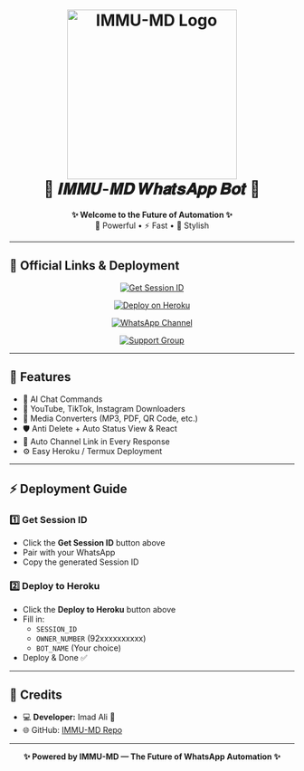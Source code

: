 <h1 align="center">
  <img src="https://i.postimg.cc/y8H7bSw3/IMG-20250810-WA0049.jpg" width="300" alt="IMMU-MD Logo">
  <br>
  🚀 𝑰𝑴𝑴𝑼-𝑴𝑫 𝑾𝒉𝒂𝒕𝒔𝑨𝒑𝒑 𝑩𝒐𝒕 🚀
</h1>

<p align="center">
  <b>✨ Welcome to the Future of Automation ✨</b><br>
  🤖 Powerful • ⚡ Fast • 💎 Stylish
</p>

---

## 📌 Official Links & Deployment

<p align="center">
  <a href="https://immu-md-c435ce39b7b3.herokuapp.com/">
    <img src="https://img.shields.io/badge/Get_Session_ID-1E90FF?style=for-the-badge&logo=hyper&logoColor=white" alt="Get Session ID">
  </a>
</p>
<p align="center">
  <a href="https://heroku.com/deploy?template=https://github.com/XRI-DOUBLE07/IMMU-MD">
    <img src="https://img.shields.io/badge/Deploy_to_Heroku-79589f?style=for-the-badge&logo=heroku&logoColor=white" alt="Deploy on Heroku">
  </a>
</p>
<p align="center">
  <a href="https://whatsapp.com/channel/0029Vaq4PRsD38CJKXzwmb42">
    <img src="https://img.shields.io/badge/WhatsApp_Channel-25D366?style=for-the-badge&logo=whatsapp&logoColor=white" alt="WhatsApp Channel">
  </a>
</p>
<p align="center">
  <a href="https://chat.whatsapp.com/K02RvfzIFjVKZETHUgaSD0?mode=ac_t">
    <img src="https://img.shields.io/badge/Support_Group-128C7E?style=for-the-badge&logo=whatsapp&logoColor=white" alt="Support Group">
  </a>
</p>

---

## 🌟 Features

- 🤖 AI Chat Commands  
- 🎵 YouTube, TikTok, Instagram Downloaders  
- 📂 Media Converters (MP3, PDF, QR Code, etc.)  
- 🛡️ Anti Delete + Auto Status View & React  
- 📢 Auto Channel Link in Every Response  
- ⚙️ Easy Heroku / Termux Deployment  

---

## ⚡ Deployment Guide

### 1️⃣ Get Session ID
- Click the **Get Session ID** button above  
- Pair with your WhatsApp  
- Copy the generated Session ID  

### 2️⃣ Deploy to Heroku
- Click the **Deploy to Heroku** button above  
- Fill in:
  - `SESSION_ID`
  - `OWNER_NUMBER` (92xxxxxxxxxx)
  - `BOT_NAME` (Your choice)
- Deploy & Done ✅

---

## 🎯 Credits
- 💻 **Developer:** Imad Ali 🤍  
- 🌐 GitHub: [IMMU-MD Repo](https://github.com/XRI-DOUBLE07/IMMU-MD)  

---

<p align="center">
  <b>✨ Powered by IMMU-MD — The Future of WhatsApp Automation ✨</b>
</p>
